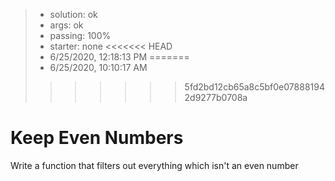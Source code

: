 <!-- BEGIN REPORT -->
> - solution: ok 
> - args: ok 
> - passing: 100% 
> - starter: none 
<<<<<<< HEAD
> - 6/25/2020, 12:18:13 PM
=======
> - 6/25/2020, 10:10:17 AM
>>>>>>> 5fd2bd12cb65a8c5bf0e078881942d9277b0708a
<!-- END REPORT -->

# Keep Even Numbers

Write a function that filters out everything which isn't an even number


